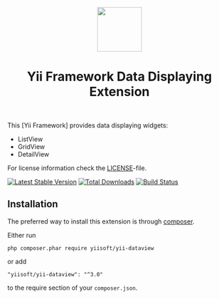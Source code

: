 <p align="center">
    <a href="https://github.com/yiisoft" target="_blank">
        <img src="https://yiisoft.github.io/docs/images/yii_logo.svg" height="100px">
    </a>
    <h1 align="center">Yii Framework Data Displaying Extension</h1>
    <br>
</p>

This [Yii Framework] provides data displaying widgets:

- ListView
- GridView
- DetailView


For license information check the [LICENSE](LICENSE.md)-file.

[![Latest Stable Version](https://poser.pugx.org/yiisoft/yii-dataview/v/stable.png)](https://packagist.org/packages/yiisoft/yii-dataview)
[![Total Downloads](https://poser.pugx.org/yiisoft/yii-dataview/downloads.png)](https://packagist.org/packages/yiisoft/yii-dataview)
[![Build Status](https://travis-ci.com/yiisoft/yii-dataview.svg?branch=master)](https://travis-ci.com/yiisoft/yii-dataview)


Installation
------------

The preferred way to install this extension is through [composer](http://getcomposer.org/download/).

Either run

```
php composer.phar require yiisoft/yii-dataview
```

or add

```
"yiisoft/yii-dataview": "^3.0"
```

to the require section of your `composer.json`.
